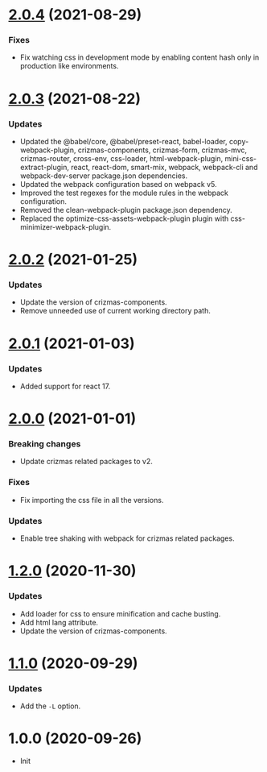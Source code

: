 <a name="2.0.4"></a>
# [2.0.4](https://github.com/raulsebastianmihaila/create-crizmas/compare/v2.0.3...v2.0.4) (2021-08-29)

### Fixes
- Fix watching css in development mode by enabling content hash only in production like environments.

<a name="2.0.3"></a>
# [2.0.3](https://github.com/raulsebastianmihaila/create-crizmas/compare/v2.0.2...v2.0.3) (2021-08-22)

### Updates
- Updated the @babel/core, @babel/preset-react, babel-loader, copy-webpack-plugin, crizmas-components, crizmas-form, crizmas-mvc, crizmas-router, cross-env, css-loader, html-webpack-plugin, mini-css-extract-plugin, react, react-dom, smart-mix, webpack, webpack-cli and webpack-dev-server package.json dependencies.
- Updated the webpack configuration based on webpack v5.
- Improved the test regexes for the module rules in the webpack configuration.
- Removed the clean-webpack-plugin package.json dependency.
- Replaced the optimize-css-assets-webpack-plugin plugin with css-minimizer-webpack-plugin.

<a name="2.0.2"></a>
# [2.0.2](https://github.com/raulsebastianmihaila/create-crizmas/compare/v2.0.1...v2.0.2) (2021-01-25)

### Updates
- Update the version of crizmas-components.
- Remove unneeded use of current working directory path.

<a name="2.0.1"></a>
# [2.0.1](https://github.com/raulsebastianmihaila/create-crizmas/compare/v2.0.0...v2.0.1) (2021-01-03)

### Updates
- Added support for react 17.

<a name="2.0.0"></a>
# [2.0.0](https://github.com/raulsebastianmihaila/create-crizmas/compare/v1.2.0...v2.0.0) (2021-01-01)

### Breaking changes
- Update crizmas related packages to v2.

### Fixes
- Fix importing the css file in all the versions.

### Updates
- Enable tree shaking with webpack for crizmas related packages.

<a name="1.2.0"></a>
# [1.2.0](https://github.com/raulsebastianmihaila/create-crizmas/compare/v1.1.0...v1.2.0) (2020-11-30)

### Updates
- Add loader for css to ensure minification and cache busting.
- Add html lang attribute.
- Update the version of crizmas-components.

<a name="1.1.0"></a>
# [1.1.0](https://github.com/raulsebastianmihaila/create-crizmas/compare/v1.0.0...v1.1.0) (2020-09-29)

### Updates
- Add the `-L` option.

<a name="1.0.0"></a>
# 1.0.0 (2020-09-26)

- Init

